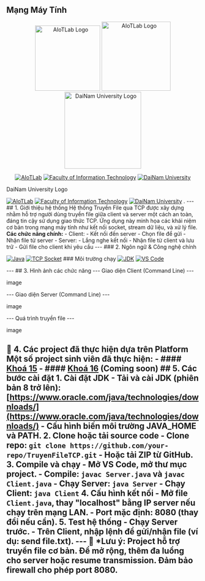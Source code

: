 ## Mạng Máy Tính
<div align="center">
    <p align="center">
        <img alt="AIoTLab Logo" width="170" src="https://github.com/user-attachments/assets/711a2cd8-7eb4-4dae-9d90-12c0a0a208a2" />
        <img alt="AIoTLab Logo" width="180" src="https://github.com/user-attachments/assets/dc2ef2b8-9a70-4cfa-9b4b-f6c2f25f1660" />
        <img alt="DaiNam University Logo" width="200" src="https://github.com/user-attachments/assets/77fe0fd1-2e55-4032-be3c-b1a705a1b574" />
    </p>

[![AIoTLab](https://img.shields.io/badge/AIoTLab-green?style=for-the-badge)](https://www.facebook.com/DNUAIoTLab)
[![Faculty of Information Technology](https://img.shields.io/badge/Faculty%20of%20Information%20Technology-blue?style=for-the-badge)](https://dainam.edu.vn/vi/khoa-cong-nghe-thong-tin)
[![DaiNam University](https://img.shields.io/badge/DaiNam%20University-orange?style=for-the-badge)](https://dainam.edu.vn)

</div>

DaiNam University Logo

 [![AIoTLab](https://img.shields.io/badge/AIoTLab-green?style=for-the-badge)](https://www.facebook.com/DNUAIoTLab) [![Faculty of Information Technology](https://img.shields.io/badge/Faculty%20of%20Information%20Technology-blue?style=for-the-badge)](https://dainam.edu.vn/vi/khoa-cong-nghe-thong-tin) [![DaiNam University](https://img.shields.io/badge/DaiNam%20University-orange?style=for-the-badge)](https://dainam.edu.vn) . --- ## 1. Giới thiệu hệ thống Hệ thống Truyền File qua TCP được xây dựng nhằm hỗ trợ người dùng truyền file giữa client và server một cách an toàn, đáng tin cậy sử dụng giao thức TCP. Ứng dụng này minh họa các khái niệm cơ bản trong mạng máy tính như kết nối socket, stream dữ liệu, và xử lý file. **Các chức năng chính:** - Client: - Kết nối đến server - Chọn file để gửi - Nhận file từ server - Server: - Lắng nghe kết nối - Nhận file từ client và lưu trữ - Gửi file cho client khi yêu cầu --- ### 2. Ngôn ngữ & Công nghệ chính

 [![Java](https://img.shields.io/badge/Java-ED8B00?style=for-the-badge&logo=openjdk&logoColor=white)](https://www.java.com/) [![TCP Socket](https://img.shields.io/badge/TCP%20Socket-1572B6?style=for-the-badge&logo=network&logoColor=white)](https://docs.oracle.com/javase/8/docs/api/java/net/Socket.html) ### Môi trường chạy [![JDK](https://img.shields.io/badge/JDK-4479A1?style=for-the-badge&logo=java&logoColor=white)](https://www.oracle.com/java/technologies/downloads/) [![VS Code](https://img.shields.io/badge/VS%20Code-007ACC?style=for-the-badge&logo=visualstudiocode&logoColor=white)](https://code.visualstudio.com/)

 --- ## 3. Hình ảnh các chức năng --- Giao diện Client (Command Line) ---

image

 --- Giao diện Server (Command Line) ---

image

 --- Quá trình truyền file ---

image

 ## 🚀 4. Các project đã thực hiện dựa trên Platform Một số project sinh viên đã thực hiện: - #### [Khoá 15](./docs/projects/K15/README.md) - #### [Khoá 16]() (Coming soon) ## 5. Các bước cài đặt 1. **Cài đặt JDK** - Tải và cài JDK (phiên bản 8 trở lên): [https://www.oracle.com/java/technologies/downloads/](https://www.oracle.com/java/technologies/downloads/) - Cấu hình biến môi trường JAVA_HOME và PATH. 2. **Clone hoặc tải source code** - Clone repo: `git clone https://github.com/your-repo/TruyenFileTCP.git` - Hoặc tải ZIP từ GitHub. 3. **Compile và chạy** - Mở VS Code, mở thư mục project. - Compile: `javac Server.java` và `javac Client.java` - Chạy Server: `java Server` - Chạy Client: `java Client` 4. **Cấu hình kết nối** - Mở file `Client.java`, thay "localhost" bằng IP server nếu chạy trên mạng LAN. - Port mặc định: 8080 (thay đổi nếu cần). 5. **Test hệ thống** - Chạy Server trước. - Trên Client, nhập lệnh để gửi/nhận file (ví dụ: send file.txt). --- 📌 *Lưu ý: Project hỗ trợ truyền file cơ bản. Để mở rộng, thêm đa luồng cho server hoặc resume transmission. Đảm bảo firewall cho phép port 8080.
